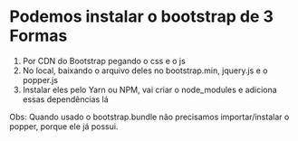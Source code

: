 # Podemos instalar o bootstrap de 3 Formas

1. Por CDN do Bootstrap pegando o css e o js
2. No local, baixando o arquivo deles no bootstrap.min, jquery.js e o popper.js
3. Instalar eles pelo Yarn ou NPM, vai criar o node_modules e adiciona essas dependências lá

Obs: Quando usado o bootstrap.bundle não precisamos importar/instalar o popper, porque ele já possui.



